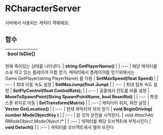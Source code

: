 # **RCharacterServer**

서버에서 사용되는 캐릭터 객체에요. 
## **함수**

| **bool IsDie()** |
| :--- |
현재 죽어있는 상태를 나타낸다. 
| **string GetPlayerName()** |
| :--- |
해당 캐릭터를 소유 하고 있는 플레이어 이름 얻기. 캐릭터에서 플레이어를 얻기위해서는 Game.GetPlayer(string PlayerName) 를 이용 
| **SetMaxSpeed(float Speed)** |
| :--- |
최대 이동 속도 설정 
| **SetMaxJump(float Jump)** |
| :--- |
최대 점프 속도 설정 
| **SetFlyControl(float ControlRate);** |
| :--- |
공중에서 컨트롤 비율 설정 
| **MoveToSpawnPoint(String SpawnPointName, bool ResetRot)** |
| :--- |
특정 스폰 위치로 이동 
| **SetTransform(Matrix)** |
| :--- |
캐릭터의 위치, 회전 설정 
| **Vector GetLocation()** |
| :--- |
현재 캐릭터의 위치 얻기 
| **void BeginDriving( number ModeObjectKey )** |
| :--- |
탈 것의 운전을 시작한다. 
| **void AttachAt( RModeObject* ModeObject )** |
| :--- |
캐릭터를 해당 오브젝트에 부착시킨다 
| **void Detach()** |
| :--- |
캐릭터를 오브젝트에서 떨어 뜨린다 
